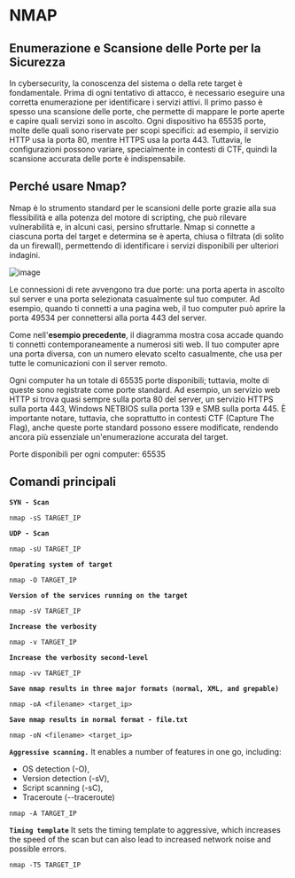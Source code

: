 # NMAP

## Enumerazione e Scansione delle Porte per la Sicurezza

In cybersecurity, la conoscenza del sistema o della rete target è fondamentale. Prima di ogni tentativo di attacco, è necessario eseguire una corretta enumerazione per identificare i servizi attivi. Il primo passo è spesso una scansione delle porte, che permette di mappare le porte aperte e capire quali servizi sono in ascolto. Ogni dispositivo ha 65535 porte, molte delle quali sono riservate per scopi specifici: ad esempio, il servizio HTTP usa la porta 80, mentre HTTPS usa la porta 443. Tuttavia, le configurazioni possono variare, specialmente in contesti di CTF, quindi la scansione accurata delle porte è indispensabile.

## Perché usare Nmap?
Nmap è lo strumento standard per le scansioni delle porte grazie alla sua flessibilità e alla potenza del motore di scripting, che può rilevare vulnerabilità e, in alcuni casi, persino sfruttarle. Nmap si connette a ciascuna porta del target e determina se è aperta, chiusa o filtrata (di solito da un firewall), permettendo di identificare i servizi disponibili per ulteriori indagini.

![image](https://github.com/user-attachments/assets/79feea49-bc86-449e-9188-3015f167d08e)

Le connessioni di rete avvengono tra due porte: una porta aperta in ascolto sul server e una porta selezionata casualmente sul tuo computer. Ad esempio, quando ti connetti a una pagina web, il tuo computer può aprire la porta 49534 per connettersi alla porta 443 del server.

Come nell'**esempio precedente**, il diagramma mostra cosa accade quando ti connetti contemporaneamente a numerosi siti web. Il tuo computer apre una porta diversa, con un numero elevato scelto casualmente, che usa per tutte le comunicazioni con il server remoto.

Ogni computer ha un totale di 65535 porte disponibili; tuttavia, molte di queste sono registrate come porte standard. Ad esempio, un servizio web HTTP si trova quasi sempre sulla porta 80 del server, un servizio HTTPS sulla porta 443, Windows NETBIOS sulla porta 139 e SMB sulla porta 445. È importante notare, tuttavia, che soprattutto in contesti CTF (Capture The Flag), anche queste porte standard possono essere modificate, rendendo ancora più essenziale un'enumerazione accurata del target.

Porte disponibili per ogni computer: 65535 

## Comandi principali

**`SYN - Scan`**
```
nmap -sS TARGET_IP
```
**`UDP - Scan`**
```
nmap -sU TARGET_IP
```
**`Operating system of target`**
```
nmap -O TARGET_IP
```
**`Version of the services running on the target`**
```
nmap -sV TARGET_IP
```
**`Increase the verbosity`**
```
nmap -v TARGET_IP
```
**`Increase the verbosity second-level`**
```
nmap -vv TARGET_IP
```
**`Save nmap results in three major formats (normal, XML, and grepable)`**
```
nmap -oA <filename> <target_ip>
```
**`Save nmap results in normal format - file.txt`**
```
nmap -oN <filename> <target_ip>
```
**`Aggressive scanning.`**
It enables a number of features in one go, including: 
- OS detection (-O),
- Version detection (-sV),
- Script scanning (-sC),
- Traceroute (--traceroute)
```
nmap -A TARGET_IP
```
**`Timing template`**
It sets the timing template to aggressive, which increases the speed of the scan but can also lead to increased network noise and possible errors. 
```
nmap -T5 TARGET_IP
```
